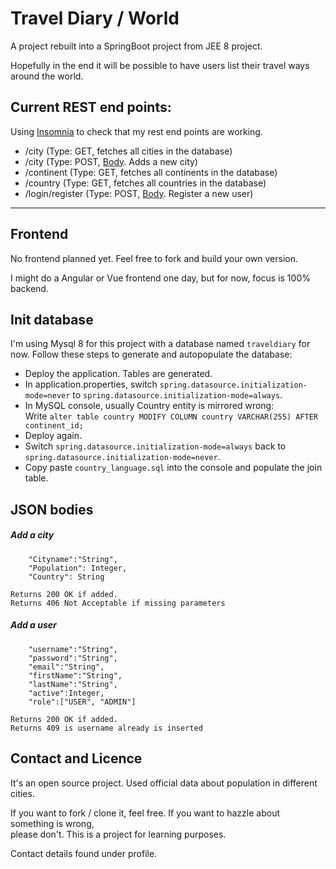 # Travel Diary / World

A project rebuilt into a SpringBoot project from JEE 8 project.

Hopefully in the end it will be possible to have users list their travel ways around the world.

## Current REST end points:

Using [Insomnia](https://insomnia.rest/ "Insomnia Rest Client") to check that my rest end points are working.

* /city (Type: GET, fetches all cities in the database)
* /city (Type: POST, [Body](#add-a-city). Adds a new city)
* /continent (Type: GET, fetches all continents in the database)
* /country (Type: GET, fetches all countries in the database)
* /login/register (Type: POST, [Body](#add-a-user). Register a new user)
---

## Frontend

No frontend planned yet. Feel free to fork and build your own version.

I might do a Angular or Vue frontend one day, but for now, focus is 100% backend.

## Init database

I'm using Mysql 8 for this project with a database named `traveldiary` for now.
Follow these steps to generate and autopopulate the database:

* Deploy the application. Tables are generated. 
* In application.properties, switch `spring.datasource.initialization-mode=never` to
`spring.datasource.initialization-mode=always`. 
* In MySQL console, usually Country entity is mirrored wrong: <br> 
Write `alter table country MODIFY COLUMN country VARCHAR(255) AFTER continent_id;`
* Deploy again.
* Switch `spring.datasource.initialization-mode=always` back to `spring.datasource.initialization-mode=never`.
* Copy paste `country_language.sql` into the console and populate the join table.

## JSON bodies

##### Add a city
```
    "Cityname":"String",
    "Population": Integer,
    "Country": String

Returns 200 OK if added.
Returns 406 Not Acceptable if missing parameters
```
##### Add a user 
```
	"username":"String",
	"password":"String",
	"email":"String",
	"firstName":"String",
	"lastName":"String",
	"active":Integer,
	"role":["USER", "ADMIN"]

Returns 200 OK if added.
Returns 409 is username already is inserted
```

## Contact and Licence

It's an open source project. Used official data about population in different cities.

If you want to fork / clone it, feel free. If you want to hazzle about something is wrong,<br>
please don't. This is a project for learning purposes.

Contact details found under profile. 